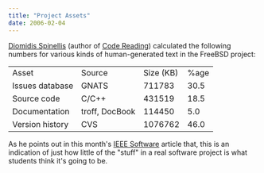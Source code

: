 ```yaml
---
title: "Project Assets"
date: 2006-02-04
---
```

<a href="http://www.spinellis.gr/">Diomidis Spinellis</a> (author of <a href="http://www.ercb.com/ddj/2003/ddj.0309.html">Code Reading</a>) calculated the following numbers for various kinds of human-generated text in the FreeBSD project:
<table class="centered">
<tr>
<td>Asset</td>
<td>Source</td>
<td>Size (KB)</td>
<td>%age</td>
</tr>
<tr>
<td>Issues database</td>
<td>GNATS</td>
<td>711783</td>
<td>30.5</td>
</tr>
<tr>
<td>Source code</td>
<td>C/C++</td>
<td>431519</td>
<td>18.5</td>
</tr>
<tr>
<td>Documentation</td>
<td>troff, DocBook</td>
<td>114450</td>
<td>5.0</td>
</tr>
<tr>
<td>Version history</td>
<td>CVS</td>
<td>1076762</td>
<td>46.0</td>
</tr>
</table>
As he points out in this month's <a href="http://www.computer.org/software">IEEE Software</a> article that, this is an indication of just how little of the "stuff" in a real software project is what students think it's going to be.
